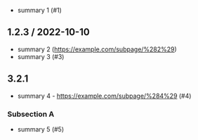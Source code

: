   * summary 1 (#1)

## 1.2.3 / 2022-10-10

  * summary 2 (https://example.com/subpage/%282%29)
  * summary 3 (#3)

## 3.2.1

  * summary 4 - https://example.com/subpage/%284%29 (#4)

### Subsection A

  * summary 5 (#5)
